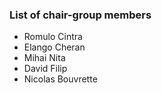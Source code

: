 ### List of chair-group members

- Romulo Cintra
- Elango Cheran
- Mihai Nita
- David Filip
- Nicolas Bouvrette
